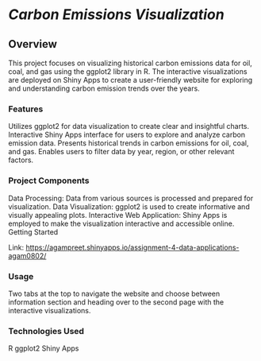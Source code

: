 # _Carbon Emissions Visualization_

## **Overview**

This project focuses on visualizing historical carbon emissions data for oil, coal, and gas using the ggplot2 library in R. The interactive visualizations are deployed on Shiny Apps to create a user-friendly website for exploring and understanding carbon emission trends over the years.

### **Features**

Utilizes ggplot2 for data visualization to create clear and insightful charts.
Interactive Shiny Apps interface for users to explore and analyze carbon emission data.
Presents historical trends in carbon emissions for oil, coal, and gas.
Enables users to filter data by year, region, or other relevant factors.

### **Project Components**

Data Processing: Data from various sources is processed and prepared for visualization.
Data Visualization: ggplot2 is used to create informative and visually appealing plots.
Interactive Web Application: Shiny Apps is employed to make the visualization interactive and accessible online.
Getting Started

Link: https://agampreet.shinyapps.io/assignment-4-data-applications-agam0802/

### **Usage**

Two tabs at the top to navigate the website and choose between information section and heading over to the second page with the interactive visualizations.

### **Technologies Used**

R
ggplot2
Shiny Apps
